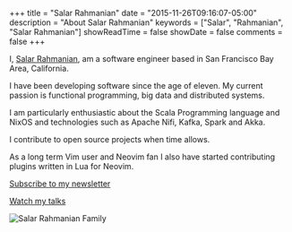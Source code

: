 +++
title = "Salar Rahmanian"
date = "2015-11-26T09:16:07-05:00"
description = "About Salar Rahmanian"
keywords = ["Salar", "Rahmanian", "Salar Rahmanian"]
showReadTime = false
showDate = false
comments = false
+++

I, [Salar Rahmanian](https://www.softinio.com), am a software engineer based in San Francisco Bay Area, California.

I have been developing software since the age of eleven. My current passion is functional programming, big data and distributed systems. 

I am particularly enthusiastic about the Scala Programming language and NixOS and technologies such as Apache Nifi, Kafka, Spark and Akka. 

I contribute to open source projects when time allows. 

As a long term Vim user and Neovim fan I also have started contributing plugins written in Lua for Neovim.

[Subscribe to my newsletter](https://notes.softinio.com/)

[Watch my talks](https://watch.softinio.com)

![Salar Rahmanian Family](/img/SalarRahmanianFamily.jpg)

